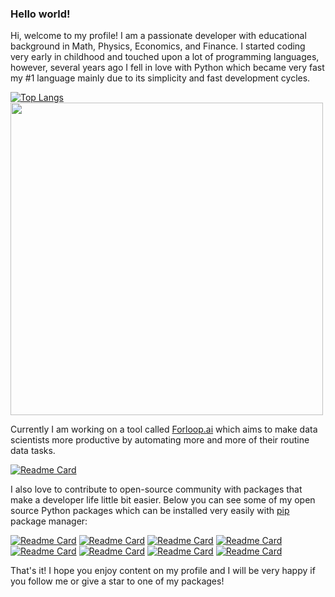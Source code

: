 ### Hello world! 
Hi, welcome to my profile! I am a passionate developer with educational background in Math, Physics, Economics, and Finance.
I started coding very early in childhood and touched upon a lot of programming languages, however, several years ago I fell in love with Python which became very fast my #1 language mainly due to its simplicity and fast development cycles.

[![Top Langs](https://github-readme-stats.vercel.app/api/top-langs/?username=dovax&layout=compact)](https://github.com/DovaX)
<a href="https://github.com/dimkagithub">
    <img src="https://github-profile-summary-cards.vercel.app/api/cards/profile-details?username=dovax" width="500">
</a>

Currently I am working on a tool called [Forloop.ai](https://forloop.ai) which aims to make data scientists more productive by automating more and more of their routine data tasks.

[![Readme Card](https://github-readme-stats.vercel.app/api/pin/?username=forloopai&repo=forloop)](https://github.com/ForloopAI/forloop)

I also love to contribute to open-source community with packages that make a developer life little bit easier. Below you can see some of my open source Python packages which can be installed very easily with [pip](https://pip.pypa.io/en/stable/) package manager:

<!--[![Readme Card](https://github-readme-stats.vercel.app/api/pin/?username=dovax&repo=artificial-neural-networks-in-option-pricing)](https://github.com/DovaX/artificial-neural-networks-in-option-pricing)
[![Readme Card](https://github-readme-stats.vercel.app/api/pin/?username=dovax&repo=spatial-agent-based-models-of-common-pool-resources)](https://github.com/DovaX/spatial-agent-based-models-of-common-pool-resources)-->
[![Readme Card](https://github-readme-stats.vercel.app/api/pin/?username=dovax&repo=dogui)](https://github.com/DovaX/dogui)
[![Readme Card](https://github-readme-stats.vercel.app/api/pin/?username=dovax&repo=pgwidget)](https://github.com/DovaX/pgwidget)
[![Readme Card](https://github-readme-stats.vercel.app/api/pin/?username=dovax&repo=dbhydra)](https://github.com/DovaX/dbhydra)
[![Readme Card](https://github-readme-stats.vercel.app/api/pin/?username=dovax&repo=doclick)](https://github.com/DovaX/doclick)
[![Readme Card](https://github-readme-stats.vercel.app/api/pin/?username=dovax&repo=keepvariable)](https://github.com/DovaX/keepvariable)
[![Readme Card](https://github-readme-stats.vercel.app/api/pin/?username=dovax&repo=fastpypi)](https://github.com/DovaX/fastpypi)
[![Readme Card](https://github-readme-stats.vercel.app/api/pin/?username=dovax&repo=multiselect)](https://github.com/DovaX/multiselect)
[![Readme Card](https://github-readme-stats.vercel.app/api/pin/?username=dovax&repo=multinherit)](https://github.com/DovaX/multinherit)

That's it! I hope you enjoy content on my profile and I will be very happy if you follow me or give a star to one of my packages!

<p align="center">
  
</p>


<!--
**DovaX/DovaX** is a ✨ _special_ ✨ repository because its `README.md` (this file) appears on your GitHub profile.

Here are some ideas to get you started:

- 🔭 I’m currently working on ...
- 🌱 I’m currently learning ...
- 👯 I’m looking to collaborate on ...
- 🤔 I’m looking for help with ...
- 💬 Ask me about ...
- 📫 How to reach me: ...
- 😄 Pronouns: ...
- ⚡ Fun fact: ...
-->
